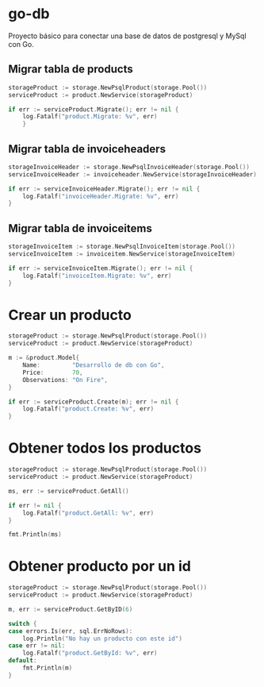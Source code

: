 # go-db

Proyecto básico para conectar una base de datos de postgresql y MySql con Go.

## Migrar tabla de products

```go
storageProduct := storage.NewPsqlProduct(storage.Pool())
serviceProduct := product.NewService(storageProduct)

if err := serviceProduct.Migrate(); err != nil {
    log.Fatalf("product.Migrate: %v", err)
	}
```

## Migrar tabla de invoiceheaders

```go
storageInvoiceHeader := storage.NewPsqlInvoiceHeader(storage.Pool())
serviceInvoiceHeader := invoiceheader.NewService(storageInvoiceHeader)

if err := serviceInvoiceHeader.Migrate(); err != nil {
    log.Fatalf("invoiceHeader.Migrate: %v", err)
}
```

## Migrar tabla de invoiceitems
```go
storageInvoiceItem := storage.NewPsqlInvoiceItem(storage.Pool())
serviceInvoiceItem := invoiceitem.NewService(storageInvoiceItem)

if err := serviceInvoiceItem.Migrate(); err != nil {
    log.Fatalf("invoiceItem.Migrate: %v", err)
}
```

# Crear un producto
```go
storageProduct := storage.NewPsqlProduct(storage.Pool())
serviceProduct := product.NewService(storageProduct)

m := &product.Model{
    Name:         "Desarrollo de db con Go",
    Price:        70,
    Observations: "On Fire",
}

if err := serviceProduct.Create(m); err != nil {
    log.Fatalf("product.Create: %v", err)
}
```

# Obtener todos los productos
```go
storageProduct := storage.NewPsqlProduct(storage.Pool())
serviceProduct := product.NewService(storageProduct)

ms, err := serviceProduct.GetAll()

if err != nil {
    log.Fatalf("product.GetAll: %v", err)
}

fmt.Println(ms)
```

# Obtener producto por un id
```go
storageProduct := storage.NewPsqlProduct(storage.Pool())
serviceProduct := product.NewService(storageProduct)

m, err := serviceProduct.GetByID(6)

switch {
case errors.Is(err, sql.ErrNoRows):
    log.Println("No hay un producto con este id")
case err != nil:
    log.Fatalf("product.GetById: %v", err)
default:
    fmt.Println(m)
}
```